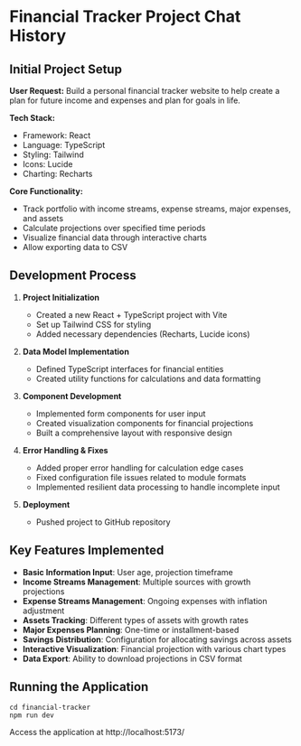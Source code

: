 # Financial Tracker Project Chat History

## Initial Project Setup

**User Request:**
Build a personal financial tracker website to help create a plan for future income and expenses and plan for goals in life. 

**Tech Stack:**
- Framework: React
- Language: TypeScript 
- Styling: Tailwind
- Icons: Lucide
- Charting: Recharts

**Core Functionality:**
- Track portfolio with income streams, expense streams, major expenses, and assets
- Calculate projections over specified time periods
- Visualize financial data through interactive charts
- Allow exporting data to CSV

## Development Process

1. **Project Initialization**
   - Created a new React + TypeScript project with Vite
   - Set up Tailwind CSS for styling
   - Added necessary dependencies (Recharts, Lucide icons)

2. **Data Model Implementation**
   - Defined TypeScript interfaces for financial entities
   - Created utility functions for calculations and data formatting

3. **Component Development**
   - Implemented form components for user input
   - Created visualization components for financial projections
   - Built a comprehensive layout with responsive design

4. **Error Handling & Fixes**
   - Added proper error handling for calculation edge cases
   - Fixed configuration file issues related to module formats
   - Implemented resilient data processing to handle incomplete input

5. **Deployment**
   - Pushed project to GitHub repository

## Key Features Implemented

- **Basic Information Input**: User age, projection timeframe
- **Income Streams Management**: Multiple sources with growth projections
- **Expense Streams Management**: Ongoing expenses with inflation adjustment
- **Assets Tracking**: Different types of assets with growth rates
- **Major Expenses Planning**: One-time or installment-based
- **Savings Distribution**: Configuration for allocating savings across assets
- **Interactive Visualization**: Financial projection with various chart types
- **Data Export**: Ability to download projections in CSV format

## Running the Application

```
cd financial-tracker
npm run dev
```

Access the application at http://localhost:5173/ 